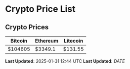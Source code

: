 # Crypto Price List

## Crypto Prices
| Bitcoin | Ethereum | Litecoin |
| ------- | -------- | -------- |
| $104605 | $3349.1 | $131.55 |
**Last Updated:** 2025-01-31 12:44 UTC
**Last Updated:** $DATE$
